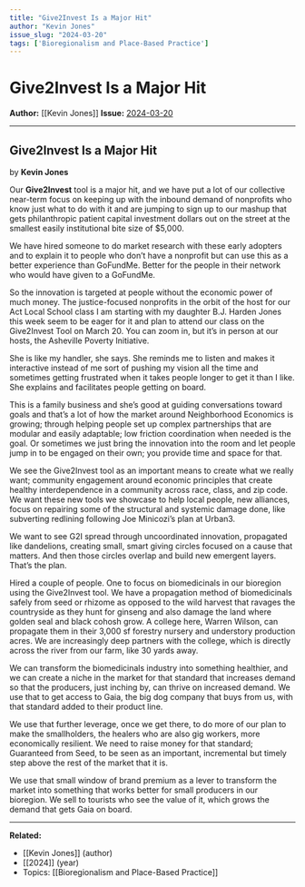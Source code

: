 ```yaml
---
title: "Give2Invest Is a Major Hit"
author: "Kevin Jones"
issue_slug: "2024-03-20"
tags: ['Bioregionalism and Place-Based Practice']
---
```


# Give2Invest Is a Major Hit

**Author:** [[Kevin Jones]]
**Issue:** [2024-03-20](https://plex.collectivesensecommons.org/2024-03-20/)

---

## Give2Invest Is a Major Hit
by **Kevin Jones**

Our **Give2Invest** tool is a major hit, and we have put a lot of our collective near-term focus on keeping up with the inbound demand of nonprofits who know just what to do with it and are jumping to sign up to our mashup that gets philanthropic patient capital investment dollars out on the street at the smallest easily institutional bite size of $5,000.

We have hired someone to do market research with these early adopters and to explain it to people who don’t have a nonprofit but can use this as a better experience than GoFundMe. Better for the people in their network who would have given to a GoFundMe.

So the innovation is targeted at people without the economic power of much money. The justice-focused nonprofits in the orbit of the host for our Act Local School class I am starting with my daughter B.J. Harden Jones this week seem to be eager for it and plan to attend our class on the Give2Invest Tool on March 20. You can zoom in, but it’s in person at our hosts, the Asheville Poverty Initiative.

She is like my handler, she says. She reminds me to listen and makes it interactive instead of me sort of pushing my vision all the time and sometimes getting frustrated when it takes people longer to get it than I like. She explains and facilitates people getting on board.

This is a family business and she’s good at guiding conversations toward goals and that’s a lot of how the market around Neighborhood Economics is growing; through helping people set up complex partnerships that are modular and easily adaptable; low friction coordination when needed is the goal. Or sometimes we just bring the innovation into the room and let people jump in to be engaged on their own; you provide time and space for that.

We see the Give2Invest tool as an important means to create what we really want; community engagement around economic principles that create healthy interdependence in a community across race, class, and zip code. We want these new tools we showcase to help local people, new alliances, focus on repairing some of the structural and systemic damage done, like subverting redlining following Joe Minicozi’s plan at Urban3.

We want to see G2I spread through uncoordinated innovation, propagated like dandelions, creating small, smart giving circles focused on a cause that matters. And then those circles overlap and build new emergent layers. That’s the plan.

Hired a couple of people. One to focus on biomedicinals in our bioregion using the Give2Invest tool. We have a propagation method of biomedicinals safely from seed or rhizome as opposed to the wild harvest that ravages the countryside as they hunt for ginseng and also damage the land where golden seal and black cohosh grow. A college here, Warren Wilson, can propagate them in their 3,000 sf forestry nursery and understory production acres. We are increasingly deep partners with the college, which is directly across the river from our farm, like 30 yards away.

We can transform the biomedicinals industry into something healthier, and we can create a niche in the market for that standard that increases demand so that the producers, just inching by, can thrive on increased demand. We use that to get access to Gaia, the big dog company that buys from us, with that standard added to their product line.

We use that further leverage, once we get there, to do more of our plan to make the smallholders, the healers who are also gig workers, more economically resilient. We need to raise money for that standard; Guaranteed from Seed, to be seen as an important, incremental but timely step above the rest of the market that it is. 

We use that small window of brand premium as a lever to transform the market into something that works better for small producers in our bioregion. We sell to tourists who see the value of it, which grows the demand that gets Gaia on board.

---

**Related:**
- [[Kevin Jones]] (author)
- [[2024]] (year)
- Topics: [[Bioregionalism and Place-Based Practice]]

